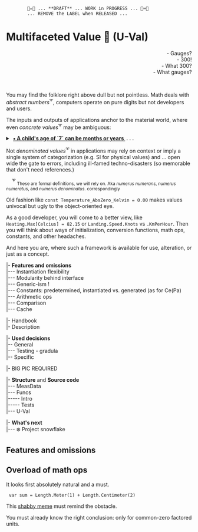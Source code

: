             🚧✏️🚧 ... **DRAFT** ... WORK in PROGRESS ... 🚧⌨️🚧
            ... REMOVE the LABEL when RELEASED ...
# Multifaceted Value :diamond_shape_with_a_dot_inside: (**U-Val**)

<div dir="rtl">?Gauges&nbsp;-</div>
<div dir="rtl">!300&nbsp;-</div>
<div dir="rtl">?What 300&nbsp;-</div>
<div dir="rtl">?What gauges&nbsp;-</div>
<p>&nbsp;</p>

 You may find the folklore right above dull but not pointless. Math deals with _abstract numbers_<sup>➰</sup>, computers operate on pure digits but not developers and users.  
 
 The inputs and outputs of applications anchor to the material world, where even _concrete values_<sup>➰</sup> may be ambiguous: 

<details>
<summary>&nbsp;<ins><b>▪️ A child's age of `7` can be months or years&nbsp;</ins> .&nbsp;.&nbsp;.</b></summary>
            
- An altitude on EU domestic flights is measured in feet while variometers may show metres.
- Temperature of `36.6` looks native in _Kelvin_ for liquid gases and in _Celsius_ - for medicine.
- A close approach to Mars equals `33'900'000` miles but seems credible in kilometers and nmi.
- `Jack` can be family, given (not only on birth), and branded name.
- `$1'000` or `1'000€` has temporal purchase ability, different for essential goods, 1GB of DRAM, and gold ounce
&nbsp;&nbsp;&nbsp;&nbsp;**. . .** <ins><b>&nbsp;&nbsp;&nbsp;&nbsp;&nbsp;&nbsp;&nbsp;&nbsp;&nbsp;&nbsp;&nbsp;&nbsp;&nbsp;&nbsp;&nbsp;&nbsp;&nbsp;&nbsp;&nbsp;&nbsp;&nbsp;&nbsp;&nbsp;&nbsp;&nbsp;&nbsp;&nbsp;&nbsp;&nbsp;&nbsp;&nbsp;&nbsp;&nbsp;&nbsp;&nbsp;&nbsp;&nbsp;&nbsp;&nbsp;&nbsp;&nbsp;&nbsp;&nbsp;&nbsp;&nbsp;&nbsp;&nbsp;&nbsp;&nbsp;&nbsp;&nbsp;&nbsp;&nbsp;&nbsp;&nbsp;&nbsp;&nbsp;&nbsp;&nbsp;&nbsp;&nbsp;&nbsp;&nbsp;&nbsp;&nbsp;&nbsp;&nbsp;&nbsp;&nbsp;&nbsp;&nbsp;&nbsp;&nbsp;&nbsp;&nbsp;&nbsp;&nbsp;</b></ins> 
</details>

Not _denominated values_<sup>➰</sup> in applications may rely on context or imply a single system of categorization (e.g. SI for physical values) and ... open wide the gate to errors, including ill-famed techno-disasters (so memorable that don't need references.)

&nbsp;&nbsp;&nbsp;&nbsp;<sup>➰</sup> <sub>These are formal definitions, we will rely on. Aka _numerus numerans_, _numerus numeratus_, and _numerus denominatus_. correspondingly</sub>

 Old fashion like `const Temperature_AbsZero_Kelvin = 0.00` makes values univocal but ugly to the object-oriented eye.
 
 As a good developer, you will come to a better view, like `Heating.Max[Celcius] = 82.15` or `Landing.Speed.Knots` vs `.KmPerHour`. Then you will think about ways of initialization, conversion functions, math ops, constants, and other headaches. 

 And here you are, where such a framework is available for use, alteration, or just as a concept.

|- **Features and omissions**\
|--- Instantiation flexibility\
|--- Modularity behind interface\
|--- Generic-ism !\
|--- Constants: predetermined, instantiated vs. generated (as for Ce(Pa)\
|--- Arithmetic ops\
|--- Comparison\
|--- Cache

|- Handbook\
|- Description

|- **Used decisions**\
|-- General\
|--- Testing - gradula\
|-- Specific

|- BIG PIC REQUIRED

|- **Structure** and **Source code**\
|--- MeasData\
|--- Funcs\
|----- Intro\
|----- Tests\
|--- U-Val

|- **What's next**\
|--- ❄️ Project snowflake

## Features and omissions

## Overload of math ops

It looks first absolutely natural and a must.

``` var sum = Length.Meter(1) + Length.Centimeter(2)```

This [shabby meme](https://github.com/Kyriosity/read-write/blob/main/readme%2B/pencraft/readme%2B/_rsc/_img/memes/CalmDown_0Cplus0Cis64F.jpg) must remind the obstacle. 
 
You must already know the right conclusion: only for common-zero factored units.


